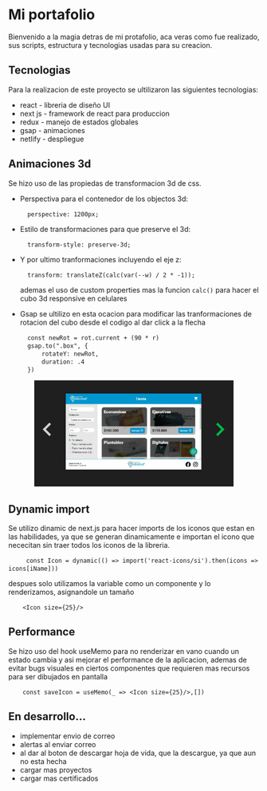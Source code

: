 # Mi portafolio

Bienvenido a la magia detras de mi protafolio, aca veras como fue realizado, sus scripts, estructura y tecnologias usadas para su creacion.

## Tecnologias

Para la realizacion de este proyecto se ultilizaron las siguientes tecnologias:

- react - libreria de diseño UI
- next js - framework de react para produccion
- redux - manejo de estados globales
- gsap - animaciones
- netlify - despliegue

## Animaciones 3d

Se hizo uso de las propiedas de transformacion 3d de css.

- Perspectiva para el contenedor de los objectos 3d:


        perspective: 1200px;


- Estilo de transformaciones para que preserve el 3d:


        transform-style: preserve-3d;


- Y por ultimo tranformaciones incluyendo el eje z:


        transform: translateZ(calc(var(--w) / 2 * -1));


    ademas el uso de custom properties mas la funcion <code>calc()</code> para hacer el cubo 3d responsive en celulares


- Gsap se ultilizo en esta ocacion para modificar las tranformaciones de rotacion del cubo desde el codigo al dar click a la flecha


        const newRot = rot.current + (90 * r)
        gsap.to(".box", {
            rotateY: newRot,
            duration: .4
        })



<div style="text-align:center"><img src="./readme_files/cube.gif" width="400px"></div>

## Dynamic import

Se utilizo dinamic de next.js para hacer imports de los iconos que estan en las habilidades, ya que se generan dinamicamente e importan el icono que nececitan sin traer todos los iconos de la libreria.


         const Icon = dynamic(() => import('react-icons/si').then(icons => icons[iName]))



despues solo utilizamos la variable como un componente y lo renderizamos, asignandole un tamaño


        <Icon size={25}/>


## Performance

Se hizo uso del hook useMemo para no renderizar en vano cuando un estado cambia y asi mejorar el performance de la aplicacion, ademas de evitar bugs visuales en ciertos componentes que requieren mas recursos para ser dibujados en pantalla


        const saveIcon = useMemo(_ => <Icon size={25}/>,[])


## En desarrollo...

- implementar envio de correo
- alertas al enviar correo
- al dar al boton de descargar hoja de vida, que la descargue, ya que aun no esta hecha
- cargar mas proyectos
- cargar mas certificados





